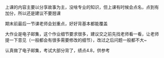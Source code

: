 上课的内容主要以分享故事为主，没啥专业的知识，但上课有时候会点名，点到有加分，所以还是建议不要翘课

期末前最后一节课老师会划重点，好好背基本都能覆盖

大作业是电子邮集，这个作业细节要求很多，建议交之前先找老师看一看，让老师提一下意见（一般都会有很多需要修改的细节），改过之后问题一般都不大~

认真做了电子邮集，考试大部分背了，绩点4.8，供参考
